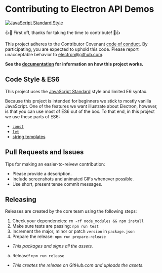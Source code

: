 # Contributing to Electron API Demos

[![JavaScript Standard Style](https://img.shields.io/badge/code%20style-standard-brightgreen.svg?style=flat)](http://standardjs.com)

:+1::tada: First off, thanks for taking the time to contribute! :tada::+1:

This project adheres to the Contributor Covenant [code of conduct](CODE_OF_CONDUCT.md).
By participating, you are expected to uphold this code. Please report unacceptable
behavior to [electron@github.com](mailto:electron@github.com).

**See the [documentation](docs.md) for information on how this project works.**

## Code Style & ES6

This project uses the [JavaScript Standard](http://standardjs.com) style and limited E6 syntax.

Because this project is intended for beginners we stick to mostly vanilla JavaScript. One of the features we want illustrate about Electron, however, is that you can use most of ES6 out of the box. To that end, in this project we use these parts of ES6:

- [`const`](https://developer.mozilla.org/en-US/docs/Web/JavaScript/Reference/Statements/const)
- [`let`](https://developer.mozilla.org/en-US/docs/Web/JavaScript/Reference/Statements/let)
- [string templates](https://developer.mozilla.org/en-US/docs/Web/JavaScript/Reference/Template_literals)

## Pull Requests and Issues

Tips for making an easier-to-reivew contribution:

- Please provide a description.
- Include screenshots and animated GIFs whenever possible.
- Use short, present tense commit messages.

## Releasing

Releases are created by the core team using the following steps:

1. Check your dependencies: `rm -rf node_modules && npm install`
2. Make sure tests are passing: `npm run test`
3. Increment the major, minor or patch `version` in `package.json`
4. Prepare the release: `npm run prepare-release`
 - _This packages and signs all the assets._
5. Release! `npm run release`
 - _This creates the release on GitHub.com and uploads the assets._
